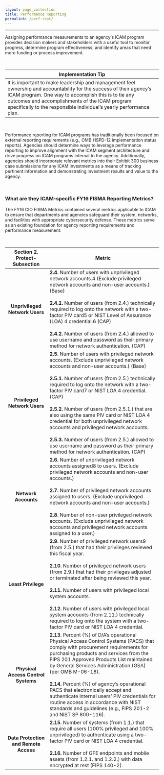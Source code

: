```yaml
---
layout: page_collection
title: Performance Reporting
permalink: /perf-rept/
---
```

---------------------------------------------------
Assigning performance measurements to an agency‘s ICAM program provides decision makers and stakeholders with a useful tool to monitor progress, determine program effectiveness, and identify areas that need more funding or process improvement.

<br>

| <center> Implementation Tip </center> |
|---------------------------------------|
| It is important to make leadership and management feel ownership and accountability for the success of their agency’s ICAM program. One way to accomplish this is to tie any outcomes and accomplishments of the ICAM program specifically to the responsible individual’s yearly performance plan. |

<br>

Performance reporting for ICAM programs has traditionally been focused on external reporting requirements (e.g., OMB HSPD-12 implementation status reports). Agencies should determine ways to leverage performance reporting to improve alignment with the ICAM segment architecture and drive progress on ICAM programs internal to the agency. Additionally, agencies should incorporate relevant metrics into their Exhibit 300 business case submissions for any ICAM investments as a means of tracking pertinent information and demonstrating investment results and value to the agency.

<br>

### What are they ICAM-specific FY16 FISMA Reporting Metrics?

The FY16 CIO FISMA Metrics contained several metrics applicable to ICAM to ensure that departments and agencies safeguard their system, networks, and facilities with appropriate cybersecurity defense. These metrics serve as an existing foundation for agency reporting requirements and performance measurement:

<br>

| <center> Section 2. Protect-Subsection </center> | <center> Metric </center> |
|:------------------------------------------------:|---------------------------|
| **Unprivileged Network Users** | **2.4.** Number of users with unprivileged network accounts.4 (Exclude privileged network accounts and non-user accounts.) (Base) <br><br> **2.4.1.** Number of users (from 2.4.) technically required to log onto the network with a two-factor PIV card5 or NIST Level of Assurance (LOA) 4 credential.6 (CAP) <br><br> **2.4.2.** Number of users (from 2.4.) allowed to use username and password as their primary method for network authentication. (CAP) |
| **Privileged Network Users** | **2.5.** Number of users with privileged network accounts. (Exclude unprivileged network accounts and non-user accounts.) (Base) <br><br> **2.5.1.** Number of users (from 2.5.) technically required to log onto the network with a two-factor PIV card7 or NIST LOA 4 credential. (CAP) <br><br> **2.5.2.** Number of users (from 2.5.1.) that are also using the same PIV card or NIST LOA 4 credential for both unprivileged network accounts and privileged network accounts. <br><br> **2.5.3.** Number of users (from 2.5.) allowed to use username and password as their primary method for network authentication. (CAP) |
| **Network Accounts** | **2.6.** Number of unprivileged network accounts assigned8 to users. (Exclude privileged network accounts and non-user accounts.) <br><br> **2.7.** Number of privileged network accounts assigned to users. (Exclude unprivileged network accounts and non-user accounts.) <br><br> **2.8.** Number of non-user privileged network accounts. (Exclude unprivileged network accounts and privileged network accounts assigned to a user.) |
| **Least Privilege** | **2.9.** Number of privileged network users9 (from 2.5.) that had their privileges reviewed this fiscal year. <br><br> **2.10.** Number of privileged network users (from 2.9.) that had their privileges adjusted or terminated after being reviewed this year. <br><br> **2.11.** Number of users with privileged local system accounts. <br><br> **2.12.** Number of users with privileged local system accounts (from 2.11.) technically required to log onto the system with a two-factor PIV card or NIST LOA 4 credential.|
| **Physical Access Control Systems** | **2.13.** Percent (%) of D/A’s operational Physical Access Control Systems (PACS) that comply with procurement requirements for purchasing products and services from the FIPS 201 Approved Products List maintained by General Services Administration (GSA) (per OMB M-06-18). <br><br> **2.14.** Percent (%) of agency’s operational PACS that electronically accept and authenticate internal users’ PIV credentials for routine access in accordance with NIST standards and guidelines (e.g., FIPS 201-2 and NIST SP 800-116). |
| **Data Protection and Remote Access** | **2.15.** Number of systems (from 1.1.) that require all users (100% privileged and 100% unprivileged) to authenticate using a two-factor PIV card or NIST LOA 4 credential. <br><br> **2.16.** Number of GFE endpoints and mobile assets (from 1.2.1. and 1.2.2.) with data encrypted at rest (FIPS 140-2). |
